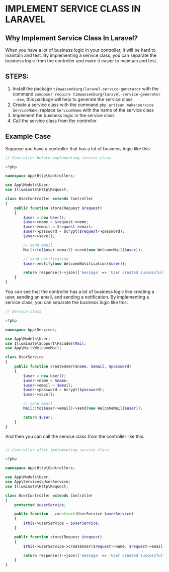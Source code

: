 # IMPLEMENT SERVICE CLASS IN LARAVEL

## Why Implement Service Class In Laravel?

When you have a lot of business logic in your controller, it will be hard to maintain and test. By implementing a service class, you can separate the business logic from the controller and make it easier to maintain and test.

## STEPS:

1. Install the package `timwassenburg/laravel-service-generator` with the command `composer require timwassenburg/laravel-service-generator --dev`, this package will help to generate the service class
2. Create a service class with the command `php artisan make:service ServiceName`, replace `ServiceName` with the name of the service class
3. Implement the business logic in the service class
4. Call the service class from the controller

## Example Case

Suppose you have a controller that has a lot of business logic like this:

```php
// Controller before implementing service class

<?php

namespace App\Http\Controllers;

use App\Models\User;
use Illuminate\Http\Request;

class UserController extends Controller
{
    public function store(Request $request)
    {
        $user = new User();
        $user->name = $request->name;
        $user->email = $request->email;
        $user->password = bcrypt($request->password);
        $user->save();

        // send email
        Mail::to($user->email)->send(new WelcomeMail($user));

        // send notification
        $user->notify(new WelcomeNotification($user));

        return response()->json(['message' => 'User created successfully']);
    }
}
```

You can see that the controller has a lot of business logic like creating a user, sending an email, and sending a notification. By implementing a service class, you can separate the business logic like this:

```php
// Service class

<?php

namespace App\Services;

use App\Models\User;
use Illuminate\Support\Facades\Mail;
use App\Mail\WelcomeMail;

class UserService
{
    public function createUser($name, $email, $password)
    {
        $user = new User();
        $user->name = $name;
        $user->email = $email;
        $user->password = bcrypt($password);
        $user->save();

        // send email
        Mail::to($user->email)->send(new WelcomeMail($user));

        return $user;
    }
}
```

And then you can call the service class from the controller like this:

```php

// Controller after implementing service class

<?php

namespace App\Http\Controllers;

use App\Models\User;
use App\Services\UserService;
use Illuminate\Http\Request;

class UserController extends Controller
{
    protected $userService;

    public function __construct(UserService $userService)
    {
        $this->userService = $userService;
    }

    public function store(Request $request)
    {
        $this->userService->createUser($request->name, $request->email, $request->password);

        return response()->json(['message' => 'User created successfully']);
    }
}
```

